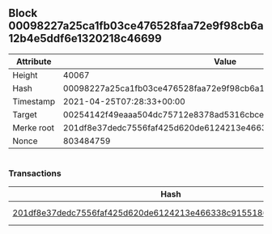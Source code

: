 ## Block 00098227a25ca1fb03ce476528faa72e9f98cb6a12b4e5ddf6e1320218c46699

Attribute | Value
--- | ---
Height | 40067
Hash | 00098227a25ca1fb03ce476528faa72e9f98cb6a12b4e5ddf6e1320218c46699
Timestamp | 2021-04-25T07:28:33+00:00
Target | 00254142f49eaaa504dc75712e8378ad5316cbcead634704b3734b6271167cc4
Merke root | 201df8e37dedc7556faf425d620de6124213e466338c9155186abdfcf9104d97
Nonce | 803484759

```

```

### Transactions

Hash | Amount
--- | ---
[201df8e37dedc7556faf425d620de6124213e466338c9155186abdfcf9104d97](201df8e37dedc7556faf425d620de6124213e466338c9155186abdfcf9104d97.md) | 10.00000000 SKEPTI 

